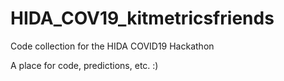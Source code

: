# HIDA_COV19_kitmetricsfriends
Code collection for the HIDA COVID19 Hackathon

A place for code, predictions, etc. :) 
